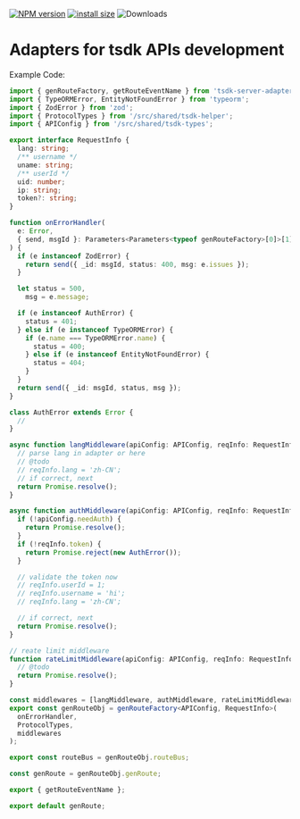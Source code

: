 [![NPM version](https://badge.fury.io/js/tsdk-server-adapters.svg)](https://www.npmjs.com/package/tsdk-server-adapters)
[![install size](https://packagephobia.com/badge?p=tsdk-server-adapters)](https://packagephobia.com/result?p=tsdk-server-adapters)
![Downloads](https://img.shields.io/npm/dm/tsdk-server-adapters.svg?style=flat)

# Adapters for tsdk APIs development

Example Code:

```ts
import { genRouteFactory, getRouteEventName } from 'tsdk-server-adapters';
import { TypeORMError, EntityNotFoundError } from 'typeorm';
import { ZodError } from 'zod';
import { ProtocolTypes } from '/src/shared/tsdk-helper';
import { APIConfig } from '/src/shared/tsdk-types';

export interface RequestInfo {
  lang: string;
  /** username */
  uname: string;
  /** userId */
  uid: number;
  ip: string;
  token?: string;
}

function onErrorHandler(
  e: Error,
  { send, msgId }: Parameters<Parameters<typeof genRouteFactory>[0]>[1]
) {
  if (e instanceof ZodError) {
    return send({ _id: msgId, status: 400, msg: e.issues });
  }

  let status = 500,
    msg = e.message;

  if (e instanceof AuthError) {
    status = 401;
  } else if (e instanceof TypeORMError) {
    if (e.name === TypeORMError.name) {
      status = 400;
    } else if (e instanceof EntityNotFoundError) {
      status = 404;
    }
  }
  return send({ _id: msgId, status, msg });
}

class AuthError extends Error {
  //
}

async function langMiddleware(apiConfig: APIConfig, reqInfo: RequestInfo) {
  // parse lang in adapter or here
  // @todo
  // reqInfo.lang = 'zh-CN';
  // if correct, next
  return Promise.resolve();
}

async function authMiddleware(apiConfig: APIConfig, reqInfo: RequestInfo) {
  if (!apiConfig.needAuth) {
    return Promise.resolve();
  }
  if (!reqInfo.token) {
    return Promise.reject(new AuthError());
  }

  // validate the token now
  // reqInfo.userId = 1;
  // reqInfo.username = 'hi';
  // reqInfo.lang = 'zh-CN';

  // if correct, next
  return Promise.resolve();
}

// reate limit middleware
function rateLimitMiddleware(apiConfig: APIConfig, reqInfo: RequestInfo) {
  // @todo
  return Promise.resolve();
}

const middlewares = [langMiddleware, authMiddleware, rateLimitMiddleware];
export const genRouteObj = genRouteFactory<APIConfig, RequestInfo>(
  onErrorHandler,
  ProtocolTypes,
  middlewares
);

export const routeBus = genRouteObj.routeBus;

const genRoute = genRouteObj.genRoute;

export { getRouteEventName };

export default genRoute;
```
